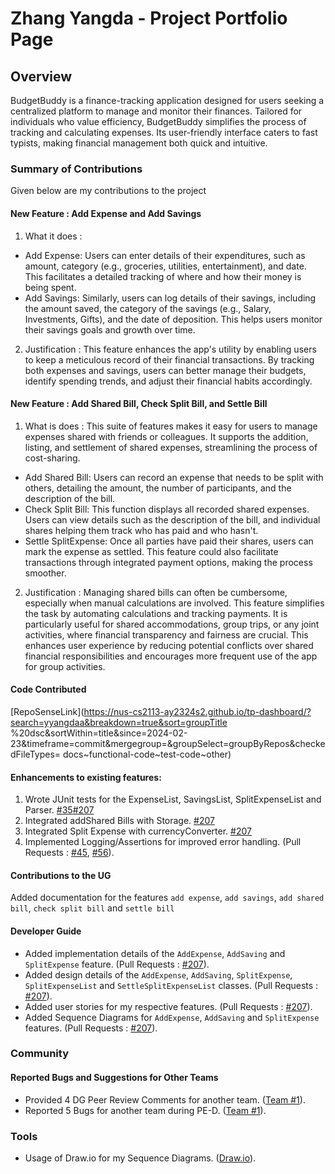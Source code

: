 # Zhang Yangda - Project Portfolio Page

## Overview
BudgetBuddy is a finance-tracking application designed for users seeking a centralized platform to manage and 
monitor their finances. Tailored for individuals who value efficiency, BudgetBuddy simplifies the process of 
tracking and calculating expenses. Its user-friendly interface caters to fast typists, making financial management
 both quick and intuitive.
### Summary of Contributions
Given below are my contributions to the project

#### New Feature : Add Expense and Add Savings 

1. What it does : 
- Add Expense: Users can enter details of their expenditures, such as amount, category (e.g., groceries, utilities, entertainment), and date. This facilitates a detailed tracking of where and how their money is being spent.
- Add Savings: Similarly, users can log details of their savings, including the amount saved, the category of the savings (e.g., Salary, Investments, Gifts), and the date of deposition. This helps users monitor their savings goals and growth over time.
2. Justification : This feature enhances the app's utility by enabling users to keep a meticulous record of their financial transactions. By tracking both expenses and savings, users can better manage their budgets, identify spending trends, and adjust their financial habits accordingly.

#### New Feature : Add Shared Bill, Check Split Bill, and Settle Bill
1. What is does :  This suite of features makes it easy for users to manage expenses shared with friends or colleagues. It supports the addition, listing, and settlement of shared expenses, streamlining the process of cost-sharing.
-  Add Shared Bill: Users can record an expense that needs to be split with others, detailing the amount, the number of participants, and the description of the bill.
-  Check Split Bill: This function displays all recorded shared expenses. Users can view details such as the description of the bill, and individual shares helping them track who has paid and who hasn't.
-  Settle SplitExpense: Once all parties have paid their shares, users can mark the expense as settled. This feature could also facilitate transactions through integrated payment options, making the process smoother.
2. Justification : Managing shared bills can often be cumbersome, especially when manual calculations are involved. This feature simplifies the task by automating calculations and tracking payments. It is particularly useful for shared accommodations, group trips, or any joint activities, where financial transparency and fairness are crucial. This enhances user experience by reducing potential conflicts over shared financial responsibilities and encourages more frequent use of the app for group activities.

#### Code Contributed
[RepoSenseLink](https://nus-cs2113-ay2324s2.github.io/tp-dashboard/?search=yyangdaa&breakdown=true&sort=groupTitle
%20dsc&sortWithin=title&since=2024-02-23&timeframe=commit&mergegroup=&groupSelect=groupByRepos&checkedFileTypes=
docs~functional-code~test-code~other)

#### Enhancements to existing features:
1. Wrote JUnit tests for the ExpenseList, SavingsList, SplitExpenseList and Parser. [#35](https://github.com/AY2324S2-CS2113-T12-3/tp/pull/35)[#207](https://github.com/AY2324S2-CS2113-T12-3/tp/pull/207)
2. Integrated addShared Bills with Storage. [#207](https://github.com/AY2324S2-CS2113-T12-3/tp/pull/207)
3. Integrated Split Expense with currencyConverter. [#207](https://github.com/AY2324S2-CS2113-T12-3/tp/pull/207)
4. Implemented Logging/Assertions for improved error handling. (Pull Requests : [#45](https://github.com/AY2324S2-CS2113-T12-3/tp/pull/45), 
[#56](https://github.com/AY2324S2-CS2113-T12-3/tp/pull/56)).

#### Contributions to the UG
Added documentation for the features `add expense`, `add savings`, `add shared bill`, `check split bill` and `settle bill` 

#### Developer Guide
- Added implementation details of the `AddExpense`, `AddSaving` and `SplitExpense` feature. (Pull Requests : [#207](https://github.com/AY2324S2-CS2113-T12-3/tp/pull/207)).
- Added design details of the `AddExpense`, `AddSaving`, `SplitExpense`, `SplitExpenseList` and `SettleSplitExpenseList` classes. 
(Pull Requests : [#207](https://github.com/AY2324S2-CS2113-T12-3/tp/pull/207)).
- Added user stories for my respective features. (Pull Requests : [#207](https://github.com/AY2324S2-CS2113-T12-3/tp/pull/207)).
- Added Sequence Diagrams for `AddExpense`, `AddSaving` and `SplitExpense` features. (Pull Requests : [#207](https://github.com/AY2324S2-CS2113-T12-3/tp/pull/207)).

### Community

#### Reported Bugs and Suggestions for Other Teams
- Provided 4 DG Peer Review Comments for another team. ([Team #1](https://github.com/nus-cs2113-AY2324S2/tp/pull/25)).
- Reported 5 Bugs for another team during PE-D. ([Team #1](https://github.com/nus-cs2113-AY2324S2/tp/pull/54)).

### Tools
- Usage of Draw.io for my Sequence Diagrams. ([Draw.io](https://draw.io/)).